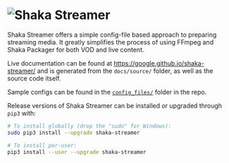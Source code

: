 # ![Shaka Streamer](https://raw.githubusercontent.com/google/shaka-streamer/master/docs/source/shaka-streamer-logo.png)

Shaka Streamer offers a simple config-file based approach to preparing streaming
media. It greatly simplifies the process of using FFmpeg and Shaka Packager for
both VOD and live content.

Live documentation can be found at https://google.github.io/shaka-streamer/
and is generated from the `docs/source/` folder, as well as the source code
itself.

Sample configs can be found in the [`config_files/`] folder in the repo.

[`config_files/`]: https://github.com/google/shaka-streamer/tree/master/config_files

Release versions of Shaka Streamer can be installed or upgraded through `pip3`
with:

```sh
# To install globally (drop the "sudo" for Windows):
sudo pip3 install --upgrade shaka-streamer

# To install per-user:
pip3 install --user --upgrade shaka-streamer
```
